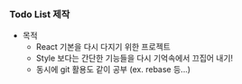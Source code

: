 ### Todo List 제작

- 목적
  - React 기본을 다시 다지기 위한 프로젝트
  - Style 보다는 간단한 기능들을 다시 기억속에서 끄집어 내기!
  - 동시에 git 활용도 같이 공부 (ex. rebase 등...)
